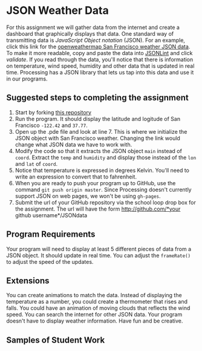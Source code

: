 JSON Weather Data
=========================
For this assignment we will gather data from the internet and create a dashboard that graphically displays that data. One standard way of transmitting data is *JavaScript Object notation* (JSON). For an example, click this link for the [openweathermap San Francisco weather JSON data](http://api.openweathermap.org/data/2.5/weather?q=San%20Francisco,CA). To make it more readable, copy and paste the data into [JSONLint](http://jsonlint.com/) and click *validate*. If you read through the data, you'll notice that there is information on temperature, wind speed, humidity and other data that is updated in real time. Processing has a JSON library that lets us tap into this data and use it in our programs.
 
Suggested steps to completing the assignment
--------------------------------------------
1. Start by forking [this repository](https://github.com/APCSLowell/JSONdata)
2. Run the program. It should display the latitude and logitude of San Francisco `-122.42` and `37.77`.
3. Open up the .pde file and look at line 7. This is where we initialize the JSON object with San Francisco weather. Changing the link would change what JSON data we have to work with.
4. Modify the code so that it extracts the JSON object `main` instead of `coord`. Extract the `temp` and `humidity` and display those instead of the `lon` and `lat` of `coord`.
5. Notice that temperature is expressed in degrees Kelvin. You'll need to write an expression to convert that to fahrenheit.
6. When you are ready to push your program up to GitHub, use the command `git push origin master`. Since Processing doesn't currently support JSON on web pages, we won't be using `gh-pages`.
7. Submit the url of your GitHub repository via the school loop drop box for the assignment. The url will have the form http://github.com/*your github username*/JSONdata

Program Requirements
--------------------
Your program will need to display at least 5 different pieces of data from a JSON object. It should update in real time. You can adjust the `frameRate()` to adjust the speed of the updates.

Extensions
----------
You can create animations to match the data. Instead of displaying the temperature as a number, you could create a thermometer that rises and falls. You could have an animation of moving clouds that reflects the wind speed. You can search the internet for other JSON data. Your program doesn't have to display weather information. Have fun and be creative.

Samples of Student Work
-----------------------
